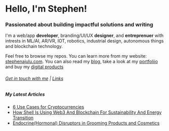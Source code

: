   <!-- Hello there! Feel free to make this your own but kindly don't use my data. Attributions are welcomed & appreciated --> 

# Hello, I'm Stephen!

### Passionated about building impactful solutions and writing

I'm a web/app **developer**, branding/UI/UX **designer**, and **entreprenuer** with intrests in ML/AI, AR/VR, IOT, robotics, industrial design, autonomous things and blockchain technology.

Feel free to browse my repos. You can learn more from my website: [stephenajulu.com](https://www.stephenajulu.com). You can also read my [blog](https://www.stephenajulu.com/blog), take a look at my [portfoliio](https://www.stephenajulu.com/portfolio) and buy my [digital products](https://www.stephenajulu.com/store)

###### [Get in touch with me](https://www.stephenajulu.com/contact) | [Links](https://www.stephenajulu.com/links)


<h5>My Latest Articles</h5>

<!-- BLOG-POST-LIST:START -->
- [6 Use Cases for Cryptocurrencies](https://stephenajulu.com/blog/6-use-cases-for-cryptocurrency/)
- [How Shell Is Using Web3 And Blockchain For Sustainability And Energy Transition](https://stephenajulu.com/blog/how-shell-is-using-web3-and-blockchain-for-sustainability-and-energy-transition/)
- [Endocrine&lpar;Hormonal&rpar; Disruptors in Grooming Products and Cosmetics](https://stephenajulu.com/blog/endocrine-hormonal-disruptors-in-grooming-products-and-cosmetics/)
<!-- BLOG-POST-LIST:END -->

